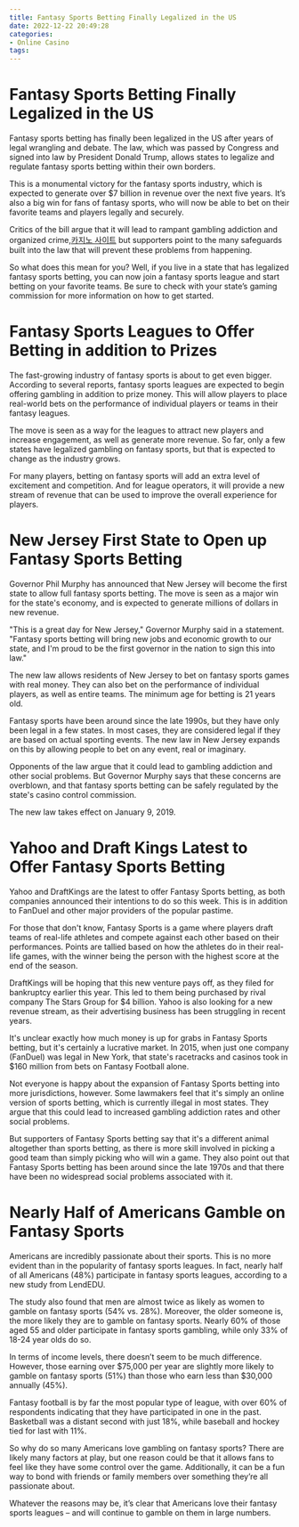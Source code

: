 ```yaml
---
title: Fantasy Sports Betting Finally Legalized in the US
date: 2022-12-22 20:49:28
categories:
- Online Casino
tags:
---
```



#  Fantasy Sports Betting Finally Legalized in the US

Fantasy sports betting has finally been legalized in the US after years of legal wrangling and debate. The law, which was passed by Congress and signed into law by President Donald Trump, allows states to legalize and regulate fantasy sports betting within their own borders.

This is a monumental victory for the fantasy sports industry, which is expected to generate over $7 billion in revenue over the next five years. It’s also a big win for fans of fantasy sports, who will now be able to bet on their favorite teams and players legally and securely.

Critics of the bill argue that it will lead to rampant gambling addiction and organized crime,[카지노 사이트](https://choegocasino.com/) but supporters point to the many safeguards built into the law that will prevent these problems from happening.

So what does this mean for you? Well, if you live in a state that has legalized fantasy sports betting, you can now join a fantasy sports league and start betting on your favorite teams. Be sure to check with your state’s gaming commission for more information on how to get started.

#  Fantasy Sports Leagues to Offer Betting in addition to Prizes

The fast-growing industry of fantasy sports is about to get even bigger. According to several reports, fantasy sports leagues are expected to begin offering gambling in addition to prize money. This will allow players to place real-world bets on the performance of individual players or teams in their fantasy leagues.

The move is seen as a way for the leagues to attract new players and increase engagement, as well as generate more revenue. So far, only a few states have legalized gambling on fantasy sports, but that is expected to change as the industry grows.

For many players, betting on fantasy sports will add an extra level of excitement and competition. And for league operators, it will provide a new stream of revenue that can be used to improve the overall experience for players.

#  New Jersey First State to Open up Fantasy Sports Betting

Governor Phil Murphy has announced that New Jersey will become the first state to allow full fantasy sports betting. The move is seen as a major win for the state's economy, and is expected to generate millions of dollars in new revenue.

"This is a great day for New Jersey," Governor Murphy said in a statement. "Fantasy sports betting will bring new jobs and economic growth to our state, and I'm proud to be the first governor in the nation to sign this into law."

The new law allows residents of New Jersey to bet on fantasy sports games with real money. They can also bet on the performance of individual players, as well as entire teams. The minimum age for betting is 21 years old.

Fantasy sports have been around since the late 1990s, but they have only been legal in a few states. In most cases, they are considered legal if they are based on actual sporting events. The new law in New Jersey expands on this by allowing people to bet on any event, real or imaginary.

Opponents of the law argue that it could lead to gambling addiction and other social problems. But Governor Murphy says that these concerns are overblown, and that fantasy sports betting can be safely regulated by the state's casino control commission.

The new law takes effect on January 9, 2019.

#  Yahoo and Draft Kings Latest to Offer Fantasy Sports Betting

Yahoo and DraftKings are the latest to offer Fantasy Sports betting, as both companies announced their intentions to do so this week. This is in addition to FanDuel and other major providers of the popular pastime.

For those that don't know, Fantasy Sports is a game where players draft teams of real-life athletes and compete against each other based on their performances. Points are tallied based on how the athletes do in their real-life games, with the winner being the person with the highest score at the end of the season.

DraftKings will be hoping that this new venture pays off, as they filed for bankruptcy earlier this year. This led to them being purchased by rival company The Stars Group for $4 billion. Yahoo is also looking for a new revenue stream, as their advertising business has been struggling in recent years.

It's unclear exactly how much money is up for grabs in Fantasy Sports betting, but it's certainly a lucrative market. In 2015, when just one company (FanDuel) was legal in New York, that state's racetracks and casinos took in $160 million from bets on Fantasy Football alone.

Not everyone is happy about the expansion of Fantasy Sports betting into more jurisdictions, however. Some lawmakers feel that it's simply an online version of sports betting, which is currently illegal in most states. They argue that this could lead to increased gambling addiction rates and other social problems.

But supporters of Fantasy Sports betting say that it's a different animal altogether than sports betting, as there is more skill involved in picking a good team than simply picking who will win a game. They also point out that Fantasy Sports betting has been around since the late 1970s and that there have been no widespread social problems associated with it.

#  Nearly Half of Americans Gamble on Fantasy Sports

Americans are incredibly passionate about their sports. This is no more evident than in the popularity of fantasy sports leagues. In fact, nearly half of all Americans (48%) participate in fantasy sports leagues, according to a new study from LendEDU.

The study also found that men are almost twice as likely as women to gamble on fantasy sports (54% vs. 28%). Moreover, the older someone is, the more likely they are to gamble on fantasy sports. Nearly 60% of those aged 55 and older participate in fantasy sports gambling, while only 33% of 18-24 year olds do so.

In terms of income levels, there doesn’t seem to be much difference. However, those earning over $75,000 per year are slightly more likely to gamble on fantasy sports (51%) than those who earn less than $30,000 annually (45%).

 Fantasy football is by far the most popular type of league, with over 60% of respondents indicating that they have participated in one in the past. Basketball was a distant second with just 18%, while baseball and hockey tied for last with 11%.

So why do so many Americans love gambling on fantasy sports? There are likely many factors at play, but one reason could be that it allows fans to feel like they have some control over the game. Additionally, it can be a fun way to bond with friends or family members over something they’re all passionate about.

Whatever the reasons may be, it’s clear that Americans love their fantasy sports leagues – and will continue to gamble on them in large numbers.